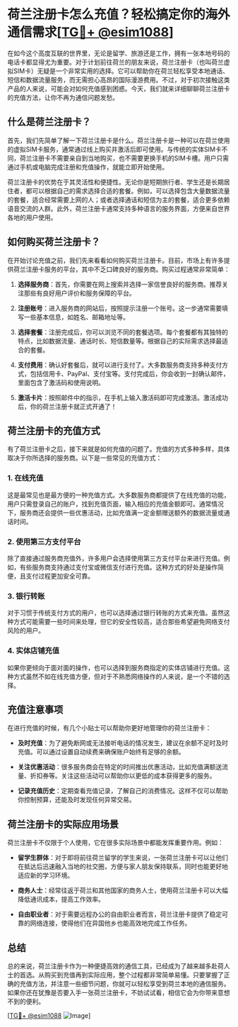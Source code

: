 # 荷兰注册卡怎么充值？轻松搞定你的海外通信需求[[TG💪+ @esim1088](https://t.me/s/esim1088)]

在如今这个高度互联的世界里，无论是留学、旅游还是工作，拥有一张本地号码的电话卡都显得尤为重要。对于计划前往荷兰的朋友来说，荷兰注册卡（也叫荷兰虚拟SIM卡）无疑是一个非常实用的选择。它可以帮助你在荷兰轻松享受本地通话、短信和数据流量服务，而无需担心高昂的国际漫游费用。不过，对于初次接触这类产品的人来说，可能会对如何充值感到困惑。今天，我们就来详细聊聊荷兰注册卡的充值方法，让你不再为通信问题发愁。

## 什么是荷兰注册卡？

首先，我们先简单了解一下荷兰注册卡是什么。荷兰注册卡是一种可以在荷兰使用的虚拟SIM卡服务，通常通过线上购买并激活后即可使用。与传统的实体SIM卡不同，荷兰注册卡不需要亲自到当地购买，也不需要更换手机的SIM卡槽。用户只需通过手机或电脑完成注册和充值操作，就能立即开始使用。

荷兰注册卡的优势在于其灵活性和便捷性。无论你是短期旅行者、学生还是长期居住者，都可以根据自己的需求选择合适的套餐。例如，可以选择包含大量数据流量的套餐，适合经常需要上网的人；或者选择通话和短信为主的套餐，适合更多依赖语音交流的人群。此外，荷兰注册卡通常支持多种语言的服务界面，方便来自世界各地的用户使用。

## 如何购买荷兰注册卡？

在开始讨论充值之前，我们先来看看如何购买荷兰注册卡。目前，市场上有许多提供荷兰注册卡服务的平台，其中不乏口碑良好的服务商。购买过程通常非常简单：

1. **选择服务商**：首先，你需要在网上搜索并选择一家信誉良好的服务商。推荐关注那些有良好用户评价和服务保障的平台。
   
2. **注册账号**：进入服务商的网站后，按照提示注册一个账号。这一步通常需要填写一些基本信息，如姓名、邮箱地址等。

3. **选择套餐**：注册完成后，你可以浏览不同的套餐选项。每个套餐都有其独特的特点，比如数据流量、通话时长、短信数量等。根据自己的实际需求选择最适合的套餐。

4. **支付费用**：确认好套餐后，就可以进行支付了。大多数服务商支持多种支付方式，包括信用卡、PayPal、支付宝等。支付完成后，你会收到一封确认邮件，里面包含了激活码和使用说明。

5. **激活卡片**：按照邮件中的指示，在手机上输入激活码即可完成激活。激活成功后，你的荷兰注册卡就正式开通了！

## 荷兰注册卡的充值方式

有了荷兰注册卡之后，接下来就是如何充值的问题了。充值的方式多种多样，具体取决于你所选择的服务商。以下是一些常见的充值方式：

### 1. 在线充值

这是最常见也是最方便的一种充值方式。大多数服务商都提供了在线充值的功能，用户只需登录自己的账户，找到充值页面，输入相应的充值金额即可。通常情况下，服务商还会提供一些优惠活动，比如充值满一定金额赠送额外的数据流量或通话时间。

### 2. 使用第三方支付平台

除了直接通过服务商充值外，许多用户会选择使用第三方支付平台来进行充值。例如，有些服务商支持通过支付宝或微信支付进行充值。这种方式的好处是操作简便，且支付过程更加安全可靠。

### 3. 银行转账

对于习惯于传统支付方式的用户，也可以选择通过银行转账的方式来充值。虽然这种方式可能需要一些时间来处理，但它的安全性较高，适合那些希望避免网络支付风险的用户。

### 4. 实体店铺充值

如果你更倾向于面对面的操作，也可以选择到服务商指定的实体店铺进行充值。这种方式虽然不如在线充值方便，但对于不熟悉网络操作的人来说，是一个不错的选择。

## 充值注意事项

在进行充值的时候，有几个小贴士可以帮助你更好地管理你的荷兰注册卡：

- **及时充值**：为了避免断网或无法接听电话的情况发生，建议在余额不足时及时充值。可以通过设置自动续费来确保账户始终有足够的余额。
  
- **关注优惠活动**：很多服务商会在特定的时间推出优惠活动，比如充值满额送流量、折扣券等。关注这些活动可以帮助你以更低的成本获得更多的服务。

- **记录充值历史**：定期查看充值记录，了解自己的消费情况。这样不仅可以帮助你控制预算，还能及时发现任何异常交易。

## 荷兰注册卡的实际应用场景

荷兰注册卡不仅限于个人使用，它在很多实际场景中都能发挥重要作用。例如：

- **留学生群体**：对于即将前往荷兰留学的学生来说，一张荷兰注册卡可以让他们在抵达后迅速融入当地的社交圈，方便与家人朋友保持联系，同时也能更好地适应新的学习环境。

- **商务人士**：经常往返于荷兰和其他国家的商务人士，使用荷兰注册卡可以大幅降低通讯成本，提高工作效率。

- **自由职业者**：对于需要远程办公的自由职业者而言，荷兰注册卡提供了稳定可靠的网络连接，使得他们在异国他乡也能高效地完成工作任务。

## 总结

总的来说，荷兰注册卡作为一种便捷高效的通信工具，已经成为了越来越多赴荷人士的首选。从购买到充值再到实际应用，整个过程都非常简单易懂。只要掌握了正确的充值方法，并注意一些细节问题，你就可以轻松享受到荷兰本地的通信服务。如果你还在犹豫是否要入手一张荷兰注册卡，不妨试试看，相信它会为你带来意想不到的便利。

[[TG💪+ @esim1088](https://t.me/s/esim1088) ![Image](https://i.postimg.cc/4NQfJmqS/Snipaste-2025-05-13-00-14-12.png)]